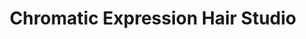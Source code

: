---
title: "Chromatic Expression Hair Studio"
url: /abingdon/chromatic-expression-hair-studio/
shop: hairdresser
---